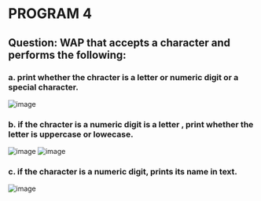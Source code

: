 # PROGRAM 4

## Question: WAP that accepts a character and performs the following:

### a. print whether the chracter is a letter or numeric digit or a special character.
![image](https://github.com/user-attachments/assets/0954f235-43b7-4038-9ebb-a133a7b05281)

### b. if the chracter is a numeric digit is a letter , print whether the letter is uppercase or lowecase.
![image](https://github.com/user-attachments/assets/09af3d0e-974d-4458-8308-313d4e11d061)
![image](https://github.com/user-attachments/assets/a12b325f-9885-4d6b-b4fa-bd00953b928c)

### c. if the character is a numeric digit, prints its name in text.
![image](https://github.com/user-attachments/assets/11f72050-4390-4634-a5a6-a04df653130c)
